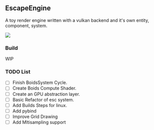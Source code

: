 ## EscapeEngine

A toy render engine written with a vulkan backend and it's own entity, component, system.


![](assets/demo.gif)

### Build

WIP

### TODO List

- [ ] Finish BoidsSystem Cycle.
- [ ] Create Boids Compute Shader.
- [ ] Create an GPU abstraction layer.
- [ ] Basic Refactor of esc system.
- [ ] Add Builds Steps for linux.
- [ ] Add pybind
- [ ] Improve Grid Drawing
- [ ] Add Mltisampling support
